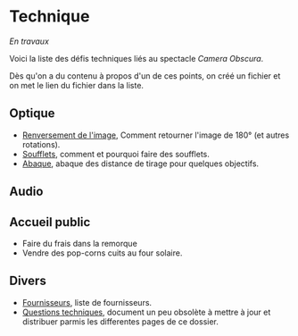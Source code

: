 # Technique

*En travaux*

Voici la liste des défis techniques liés au spectacle *Camera Obscura*. 

Dès qu'on a du contenu à propos d'un de ces points, on créé un fichier et on met le lien du fichier dans la liste.

## Optique

- [Renversement de l'image](renversement.md), Comment retourner l'image de 180° (et autres rotations).
- [Soufflets](soufflets.md), comment et pourquoi faire des soufflets.
- [Abaque](abaque.md), abaque des distance de tirage pour quelques objectifs.

## Audio


## Accueil public

- Faire du frais dans la remorque
- Vendre des pop-corns cuits au four solaire.

## Divers

- [Fournisseurs](fournisseurs.md), liste de fournisseurs.
- [Questions techniques](questions-tech.md), document un peu obsolète à mettre à jour et distribuer parmis les differentes pages de ce dossier.
